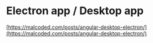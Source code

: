 # Electron app / Desktop app

[https://malcoded.com/posts/angular-desktop-electron/](https://malcoded.com/posts/angular-desktop-electron/)

